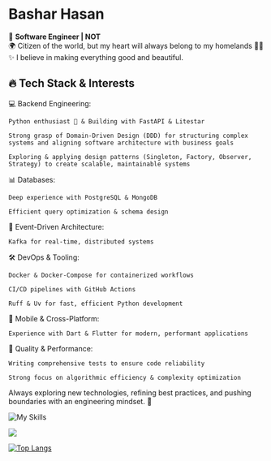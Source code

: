 # Bashar Hasan
🚀 **Software Engineer | NOT** <br>
🌍 Citizen of the world, but my heart will always belong to my homelands 💙💛 <br>
✨ I believe in making everything good and beautiful. <br>


## 🔥 Tech Stack & Interests

💻 Backend Engineering:

    Python enthusiast 🐍 & Building with FastAPI & Litestar

    Strong grasp of Domain-Driven Design (DDD) for structuring complex systems and aligning software architecture with business goals

    Exploring & applying design patterns (Singleton, Factory, Observer, Strategy) to create scalable, maintainable systems

📊 Databases:

    Deep experience with PostgreSQL & MongoDB

    Efficient query optimization & schema design

📡 Event-Driven Architecture:

    Kafka for real-time, distributed systems

🛠 DevOps & Tooling:

    Docker & Docker-Compose for containerized workflows

    CI/CD pipelines with GitHub Actions

    Ruff & Uv for fast, efficient Python development

📱 Mobile & Cross-Platform:

    Experience with Dart & Flutter for modern, performant applications

🧪 Quality & Performance:

    Writing comprehensive tests to ensure code reliability

    Strong focus on algorithmic efficiency & complexity optimization

Always exploring new technologies, refining best practices, and pushing boundaries with an engineering mindset. 🚀 

![My Skills](https://go-skill-icons.vercel.app/api/icons?i=fastapi,django,flutter,python,dart,java,cpp,cs,golang,postgresql,mysql,mariadb,redis,mongodb,sqlalchemy,git,githubactions,docker,nginx,swagger,opensource&perline=7)
<a href="https://github.com/abstract-333">
</a>

<a href="https://github.com/abstract-333">
  <img align="center" src="https://github-readme-stats.vercel.app/api/top-langs/?username=abstract-333&layout=compact&theme=tokyonight&repo=github-readme-stats" />
</a>


[![Top Langs](https://komarev.com/ghpvc/?username=abstract-333)](https://github.com/anuraghazra/github-readme-stats)
